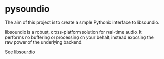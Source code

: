 # pysoundio

The aim of this project is to create a simple Pythonic interface to libsoundio.

libsoundio is a robust, cross-platform solution for real-time audio. It performs
no buffering or processing on your behalf, instead exposing the raw power of the
underlying backend.

See [libsoundio](libsound.io)

